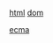 [html](https://html.spec.whatwg.org/multipage/)
[dom](https://dom.spec.whatwg.org/#concept-tree-order)

[ecma](https://tc39.es/ecma262/multipage/)